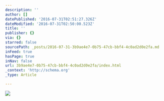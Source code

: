 ```yaml
---
description: ''
author: []
datePublished: '2016-07-31T02:51:27.326Z'
dateModified: '2016-07-31T02:50:00.523Z'
title: ''
publisher: {}
via: {}
starred: false
sourcePath: _posts/2016-07-31-3b9ae4e7-0b75-47cb-bbf4-4c0ad2d0e2fa.md
inFeed: true
hasPage: true
inNav: false
url: 3b9ae4e7-0b75-47cb-bbf4-4c0ad2d0e2fa/index.html
_context: 'http://schema.org'
_type: Article

---
```

![](https://the-grid-user-content.s3-us-west-2.amazonaws.com/f3422e2f-b0eb-4376-a8eb-ef17ea722585.jpg)